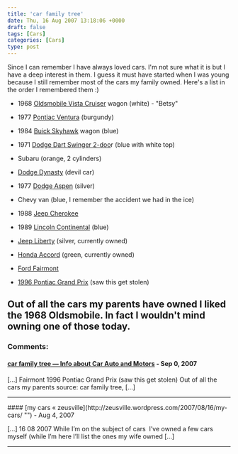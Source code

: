 ```yaml
---
title: 'car family tree'
date: Thu, 16 Aug 2007 13:18:06 +0000
draft: false
tags: [Cars]
categories: [Cars]
type: post
---
```


Since I can remember I have always loved cars. I'm not sure what it is but I have a deep interest in them. I guess it must have started when I was young because I still remember most of the cars my family owned. Here's a list in the order I remembered them :)

*   1968 [Oldsmobile Vista Cruiser](http://en.wikipedia.org/wiki/Oldsmobile_Vista_Cruiser) wagon (white) - "Betsy"

*   1977 [Pontiac Ventura](http://en.wikipedia.org/wiki/Pontiac_Ventura) (burgundy)

*   1984 [Buick Skyhawk](http://en.wikipedia.org/wiki/Buick_Skyhawk) wagon (blue)

*   1971 [Dodge Dart Swinger 2-doo](http://en.wikipedia.org/wiki/Dodge_Dart)r (blue with white top)

*   Subaru (orange, 2 cylinders)

*   [Dodge Dynasty](http://en.wikipedia.org/wiki/Dodge_Dynasty) (devil car)

*   1977 [Dodge Aspen](http://en.wikipedia.org/wiki/Dodge_Aspen) (silver)

*   Chevy van (blue, I remember the accident we had in the ice)

*   1988 [Jeep Cherokee](http://en.wikipedia.org/wiki/Jeep_Cherokee_%28XJ%29)

*   1989 [Lincoln Continental](http://en.wikipedia.org/wiki/Lincoln_Continental#1988_-_1994) (blue)

*   [Jeep Liberty](http://en.wikipedia.org/wiki/Jeep_Liberty) (silver, currently owned)

*   [Honda Accord](http://en.wikipedia.org/wiki/Honda_Accord#Sixth_generation_.281998.E2.80.932002.29) (green, currently owned)

*   [Ford Fairmont](http://en.wikipedia.org/wiki/Ford_Fairmont)

*   [1996 Pontiac Grand Prix](http://en.wikipedia.org/wiki/Pontiac_Grand_Prix#1996) (saw this get stolen)

Out of all the cars my parents have owned I liked the 1968 Oldsmobile. In fact I wouldn't mind owning one of those today.
---
### Comments:
#### [car family tree &mdash; Info about Car Auto and Motors](http://m-info.net/2007/09/02/car-family-tree/ "") - <time datetime="2007-09-02 08:29:52">Sep 0, 2007</time>

\[...\] Fairmont 1996 Pontiac Grand Prix (saw this get stolen) Out of all the cars my parents source: car family tree, \[...\]
<hr />
#### [my cars &laquo; zeusville](http://zeusville.wordpress.com/2007/08/16/my-cars/ "") - <time datetime="2007-08-16 09:44:59">Aug 4, 2007</time>

\[...\] 16 08 2007 While I’m on the subject of cars  I’ve owned a few cars myself (while I’m here I’ll list the ones my wife owned \[...\]
<hr />
